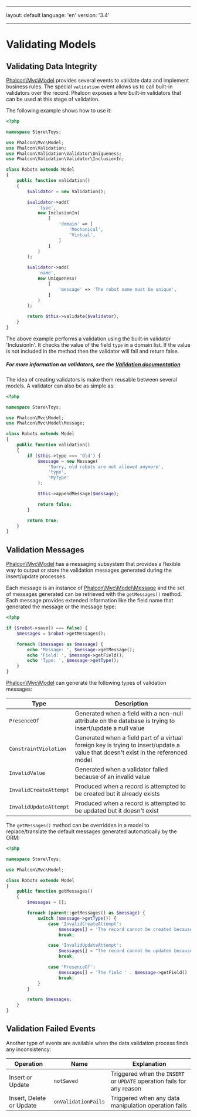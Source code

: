 * * *

layout: default language: 'en' version: '3.4'

* * *

<a name='overview'></a>

# Validating Models

<a name='data-integrity'></a>

## Validating Data Integrity

[Phalcon\Mvc\Model](api/Phalcon_Mvc_Model) provides several events to validate data and implement business rules. The special `validation` event allows us to call built-in validators over the record. Phalcon exposes a few built-in validators that can be used at this stage of validation.

The following example shows how to use it:

```php
<?php

namespace Store\Toys;

use Phalcon\Mvc\Model;
use Phalcon\Validation;
use Phalcon\Validation\Validator\Uniqueness;
use Phalcon\Validation\Validator\InclusionIn;

class Robots extends Model
{
    public function validation()
    {
        $validator = new Validation();

        $validator->add(
            'type',
            new InclusionIn(
                [
                    'domain' => [
                        'Mechanical',
                        'Virtual',
                    ]
                ]
            )
        );

        $validator->add(
            'name',
            new Uniqueness(
                [
                    'message' => 'The robot name must be unique',
                ]
            )
        );

        return $this->validate($validator);
    }
}
```

The above example performs a validation using the built-in validator 'InclusionIn'. It checks the value of the field `type` in a domain list. If the value is not included in the method then the validator will fail and return false.

<h5 class='alert alert-warning'>For more information on validators, see the <a href="/3.4/en/validation">Validation documentation</a></h5>

The idea of creating validators is make them reusable between several models. A validator can also be as simple as:

```php
<?php

namespace Store\Toys;

use Phalcon\Mvc\Model;
use Phalcon\Mvc\Model\Message;

class Robots extends Model
{
    public function validation()
    {
        if ($this->type === 'Old') {
            $message = new Message(
                'Sorry, old robots are not allowed anymore',
                'type',
                'MyType'
            );

            $this->appendMessage($message);

            return false;
        }

        return true;
    }
}
```

<a name='messages'></a>

## Validation Messages

[Phalcon\Mvc\Model](api/Phalcon_Mvc_Model) has a messaging subsystem that provides a flexible way to output or store the validation messages generated during the insert/update processes.

Each message is an instance of [Phalcon\Mvc\Model\Message](api/Phalcon_Mvc_Model_Message) and the set of messages generated can be retrieved with the `getMessages()` method. Each message provides extended information like the field name that generated the message or the message type:

```php
<?php

if ($robot->save() === false) {
    $messages = $robot->getMessages();

    foreach ($messages as $message) {
        echo 'Message: ', $message->getMessage();
        echo 'Field: ', $message->getField();
        echo 'Type: ', $message->getType();
    }
}
```

[Phalcon\Mvc\Model](api/Phalcon_Mvc_Model) can generate the following types of validation messages:

| Type                   | Description                                                                                                                        |
| ---------------------- | ---------------------------------------------------------------------------------------------------------------------------------- |
| `PresenceOf`           | Generated when a field with a non-null attribute on the database is trying to insert/update a null value                           |
| `ConstraintViolation`  | Generated when a field part of a virtual foreign key is trying to insert/update a value that doesn't exist in the referenced model |
| `InvalidValue`         | Generated when a validator failed because of an invalid value                                                                      |
| `InvalidCreateAttempt` | Produced when a record is attempted to be created but it already exists                                                            |
| `InvalidUpdateAttempt` | Produced when a record is attempted to be updated but it doesn't exist                                                             |

The `getMessages()` method can be overridden in a model to replace/translate the default messages generated automatically by the ORM:

```php
<?php

namespace Store\Toys;

use Phalcon\Mvc\Model;

class Robots extends Model
{
    public function getMessages()
    {
        $messages = [];

        foreach (parent::getMessages() as $message) {
            switch ($message->getType()) {
                case 'InvalidCreateAttempt':
                    $messages[] = 'The record cannot be created because it already exists';
                    break;

                case 'InvalidUpdateAttempt':
                    $messages[] = "The record cannot be updated because it doesn't exist";
                    break;

                case 'PresenceOf':
                    $messages[] = 'The field ' . $message->getField() . ' is mandatory';
                    break;
            }
        }

        return $messages;
    }
}
```

<a name='failed-events'></a>

## Validation Failed Events

Another type of events are available when the data validation process finds any inconsistency:

| Operation                | Name                | Explanation                                                            |
| ------------------------ | ------------------- | ---------------------------------------------------------------------- |
| Insert or Update         | `notSaved`          | Triggered when the `INSERT` or `UPDATE` operation fails for any reason |
| Insert, Delete or Update | `onValidationFails` | Triggered when any data manipulation operation fails                   |